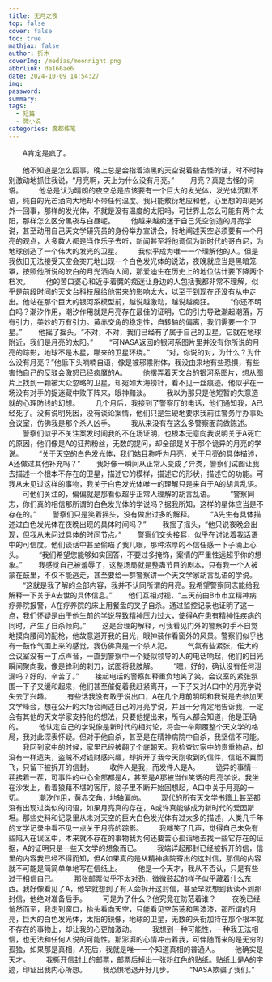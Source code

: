 ```yaml
---
title: 无月之夜
top: false
cover: false
toc: true
mathjax: false
author: 折木
coverImg: /medias/moonnight.png
abbrlink: da166ae6
date: 2024-10-09 14:54:27
img:
password:
summary:
tags: 
  - 短篇
  - 微小说
categories: 魔都练笔
---
```

　　A肯定是疯了。
<!--more-->
　　他不知道是怎么回事，晚上总是会指着漆黑的天空说着些古怪的话，时不时特别激动地抓住我说，“月亮啊，天上为什么没有月亮。”
　　月亮？真是古怪的词语。
　　他总是认为晴朗的夜空总是应该要有一个巨大的发光体，发光体沉默不语，纯白的光芒洒向大地却不带任何温度。我只能敷衍地应和他，心里想的却是另外一回事，那样的发光体，不就是没有温度的太阳吗，可世界上怎么可能有两个太阳，那样怎么区分黑夜与白昼呢。
　　他越来越痴迷于自己凭空创造的月亮学说，甚至动用自己天文学研究员的身份举办宣讲会，特地阐述天空必须要有一个月亮的观点，大多数人都是当作乐子去听，新闻甚至将他调侃为新时代的哥白尼，为地球创造了一个伟大的发光的卫星。
　　我似乎成为唯一一个理解他的人。但是我依旧无法接受天空会突兀地出现一个白色发光体的说法，夜晚就应当是黑暗笼罩，按照他所说的皎白的月光洒向人间，那爱迪生在历史上的地位估计要下降两个档次。
　　他的苦口婆心和近乎着魔的痴迷让身边的人包括我都非常不理解，似乎是前段时间的天文台科技展给他带来的影响太大，以至于到现在还没有从中走出。他站在那个巨大的银河系模型前，越说越激动，越说越痴狂。
　　“你还不明白吗？潮汐作用，潮汐作用就是月亮存在最佳的证明，它的引力导致潮起潮落，万有引力，美妙的万有引力。黄赤交角的稳定性，自转轴的偏离，我们需要一个卫星。”
　　他摇了摇头，“不对，不对，我们已经有了属于自己的卫星，它就在地球附近，我们是月亮的太阳。”
　　“可NASA返回的银河系图片里并没有你所说的月亮的踪影，地球不是木星，哪来的卫星环绕。”
　　“对，你说的对，为什么？为什么没有月亮？”他低下头喃喃自语，像是被邪祟附体，我没由来地有些恐惧，有些害怕自己的反驳会激怒已经疯魔的A。
　　他摆弄着天文台的银河系图片，想从图片上找到一颗被大众忽略的卫星，却宛如大海捞针，看不见一丝痕迹。他似乎在一场没有对手的捉迷藏中败下阵来，眼神黯淡。
　　我以为那只是他短暂的失意造就的心理防线的幻想。
　　几个月后，我接到了警察厅的电话，他们通知我，A已经死了。没有说明死因，没有谈论案情，他们只是生硬地要求我前往警务厅办事处会议室，仿佛我是那个杀人凶手。
　　我从来没有在这么多警察面前做陈述。
　　警察们似乎不关注案发时间我的不在场证明，也根本无意向我说明关于A死亡的原因，他们像是A的狂热粉丝，无数的提问，却全部是关于那个诡异的月亮的学说。
　　“关于天空的白色发光体，我们姑且称呼为月亮，关于月亮的具体描述，A还做过其他补充吗？”
　　我好像一瞬间从正常人变成了异类，警察们试图让我去描述一个根本不存在的卫星，描述它的模样，描述它的形状，描述它的功能。可我从未见过这样的事物，我关于白色发光体唯一的理解只是来自于A的胡言乱语。
　　可他们关注的，偏偏就是那看似超乎正常人理解的胡言乱语。
　　“警察同志，你们真的相信那所谓的白色发光体的学说吗？据我所知，这样的星体应当是不存在的。”
　　警察们只是笑着摇头，没有做出过多的解释。
　　“A先生有具体描述过白色发光体在夜晚出现的具体时间吗？”
　　我摇了摇头，“他只说夜晚会出现，但我从未问过具体的时间节点。”
　　警察们交头接耳，似乎在讨论着我话语中的可信度。他们谈话中甚至偷瞄了我几眼，那种浓厚的不信任感一下子涌上心头。
　　“我们希望您能够如实回答，不要过多掩饰，案情的严重性远超乎你的想象。”
　　我感觉自己被羞辱了，这整场局就是整蛊节目的剧本，只有我一个人被蒙在鼓里，不仅不能逃走，甚至要给一群警察讲一个天文学家胡言乱语的学说。
　　“这就是我了解的全部内容，我并不认同所谓的月亮。我希望警察同志能给我解释一下关于A去世的具体信息。”
　　他们互相对视，“三天前由B市市立精神病疗养院报警，A在疗养院的床上用餐盘的叉子自杀。通过监控记录也证明了这一点，我们怀疑是由于他生前的学说导致精神压力过大，使得A在患有精神性疾病的同时，产生了自杀倾向。”
　　这是合理的解释，可我看见门外的警察的手不自觉地摸向腰间的配枪，他故意避开我的目光，眼神装作看窗外的风景。警察们似乎也有一鼓作气围上来的感觉，我仿佛真是一个杀人犯。
　　气氛有些紧张，偌大的会议室没有一丁点声音，一直到警察中一个疑似领导的人的电话响起，他们的目光瞬间聚向我，像是锋利的刺刀，试图将我肢解。
　　“嗯，好的，确认没有任何泄漏吗？好的，辛苦了。”
　　接起电话的警察如释重负地笑了笑，会议室的紧张氛围一下子又缓和起来，他们甚至催促着我赶紧离开，一下子又对A口中的月亮学说失去了兴趣。
　　有些话我没有敢于说出口，A在几个月前明明和我说是去参加天文学峰会，想在公开的大场合阐述自己的月亮学说，并且十分肯定地告诉我，一定会有其他的天文学家支持他的想法，只要他提出来，所有人都会知道，他是正确的。
　　他认定自己的学说像是新时代的相对论，将会一举颠覆整个天文学的格局，我对此深表怀疑。但对于他自杀，甚至是在精神病院中自杀，我坚信不可能。
　　我回到家中的时候，家里已经被翻了个底朝天。我检查过家中的贵重物品，却没有一样遗失，盗贼不对钱财感兴趣，却拆开了我今天刚收到的信件，信纸不翼而飞，只留下被拆开的信封。
　　收件人是我，而发件人是A。
　　诡异的事情一茬接着一茬，可事件的中心全部都是A，甚至是A那被当作笑话的月亮学说。我坐在沙发上，看着狼藉不堪的客厅，脑子里不断开始回想起，A口中关于月亮的一切。
　　潮汐作用，黄赤交角，地轴偏向。
　　现代的所有天文学书籍上甚至都没有出现过类似的词语，如果月亮真的存在，A或许真能够成为新时代的爱因斯坦。那些史料和记录里从未对天空的巨大白色发光体有过太多的描述，人类几千年的文学记录中看不见一点关于月亮的踪影。
　　我嗤笑了几声，觉得自己未免有些陷入在误区中，本来就不存在的事物我为何还要苦心孤诣地去找一些它存在的证据，A的证明只是一些天文学的想象而已。
　　我端详起那封已经被拆开的信，信里的内容我已经不得而知，但A如果真的是从精神病院寄出的这封信，那信的内容就不可能是简简单单地写在信纸上。
　　他是一个天才，我从不否认，只是有些过于相信自己。
　　那张邮票似乎不太对劲，微微鼓起的样子似乎藏着什么东西。我好像看见了A，他早就想到了有人会拆开这封信，甚至早就想到我读不到那封信，他绝对准备后手。
　　可是为了什么？他究竟在防范着谁？
　　夜晚已经悄然而至，我走到窗口，抬头看向天空，只能看见空荡荡和黑漆漆，那所谓的月亮，巨大的白色发光体，太阳的镜像，地球的卫星，无数的头衔加持在那个根本就不存在的事物上，却让我的心更加激动。
　　我想到一种可能性，一种我无法相信，也无法和任何人说的可能性。那澎湃的心情冲击着我，可伴随而来的是无穷的孤独，如果那是真相，A死后，我就是唯一一个知道真相的普通人。
　　他确实是天才。
　　我撕开信封上的邮票，邮票后掉出一张粉红色的贴纸。贴纸上是A的字迹，印证出我内心所想。
　　我恐惧地退开好几步。
　　“NASA欺骗了我们。”
　　
　　
